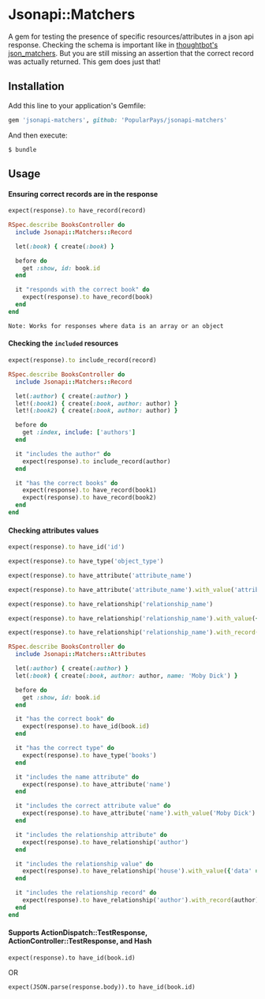 # Jsonapi::Matchers

A gem for testing the presence of specific resources/attributes in a json api response. Checking the schema is important like in [thoughtbot's json_matchers](https://github.com/thoughtbot/json_matchers). But you are still missing an assertion that the correct record was actually returned. This gem does just that!

## Installation

Add this line to your application's Gemfile:

```ruby
gem 'jsonapi-matchers', github: 'PopularPays/jsonapi-matchers'
```

And then execute:

    $ bundle

## Usage

#### Ensuring correct records are in the response

```ruby
expect(response).to have_record(record)
```

```ruby
RSpec.describe BooksController do
  include Jsonapi::Matchers::Record

  let(:book) { create(:book) }

  before do
    get :show, id: book.id
  end

  it "responds with the correct book" do
    expect(response).to have_record(book)
  end
end
```


`Note: Works for responses where data is an array or an object`


#### Checking the `included` resources

```ruby
expect(response).to include_record(record)
```

```ruby
RSpec.describe BooksController do
  include Jsonapi::Matchers::Record

  let(:author) { create(:author) }
  let!(:book1) { create(:book, author: author) }
  let!(:book2) { create(:book, author: author) }

  before do
    get :index, include: ['authors']
  end

  it "includes the author" do
    expect(response).to include_record(author)
  end

  it "has the correct books" do
    expect(response).to have_record(book1)
    expect(response).to have_record(book2)
  end
end
```


#### Checking attributes values

```ruby
expect(response).to have_id('id')
```

```ruby
expect(response).to have_type('object_type')
```

```ruby
expect(response).to have_attribute('attribute_name')
```

```ruby
expect(response).to have_attribute('attribute_name').with_value('attribute_value')
```

```ruby
expect(response).to have_relationship('relationship_name')
```

```ruby
expect(response).to have_relationship('relationship_name').with_value({'data' => nil})
```

```ruby
expect(response).to have_relationship('relationship_name').with_record(record)
```

```ruby
RSpec.describe BooksController do
  include Jsonapi::Matchers::Attributes

  let(:author) { create(:author) }
  let(:book) { create(:book, author: author, name: 'Moby Dick') }

  before do
    get :show, id: book.id
  end

  it "has the correct book" do
    expect(response).to have_id(book.id)
  end

  it "has the correct type" do
    expect(response).to have_type('books')
  end

  it "includes the name attribute" do
    expect(response).to have_attribute('name')
  end

  it "includes the correct attribute value" do
    expect(response).to have_attribute('name').with_value('Moby Dick')
  end

  it "includes the relationship attribute" do
    expect(response).to have_relationship('author')
  end

  it "includes the relationship value" do
    expect(response).to have_relationship('house').with_value({'data' => nil})
  end

  it "includes the relationship record" do
    expect(response).to have_relationship('author').with_record(author)
  end
end
```


#### Supports ActionDispatch::TestResponse, ActionController::TestResponse, and Hash

```
expect(response).to have_id(book.id)
```

OR

```
expect(JSON.parse(response.body)).to have_id(book.id)
```
